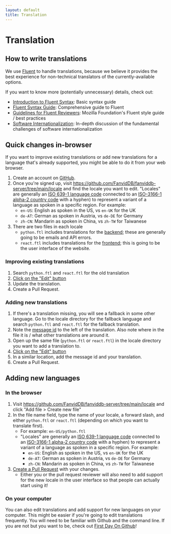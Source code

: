 ```yaml
---
layout: default
title: Translation
---
```


# Translation

## How to write translations

We use [Fluent](https://projectfluent.org/) to handle translations, because we believe it provides the best experience for non-technical translators of the currently-available options.

If you want to know more (potentially unnecessary) details, check out:

- [Introduction to Fluent Syntax](https://mozilla-l10n.github.io/localizer-documentation/tools/fluent/basic_syntax.html): Basic syntax guide
- [Fluent Syntax Guide](https://projectfluent.org/fluent/guide/): Comprehensive guide to Fluent
- [Guidelines for Fluent Reviewers](https://firefox-source-docs.mozilla.org/l10n/fluent/review.html): Mozilla Foundation's Fluent style guide / best practices
- [Software Internationalization](https://unicode-org.github.io/icu/userguide/icu/i18n.html): In-depth discussion of the fundamental challenges of software internationalization

## Quick changes in-browser

If you want to improve existing translations or add new translations for a language that's already supported, you might be able to do it from your web browser.

1. Create an account on [GitHub](https://github.com/).
2. Once you're signed up, visit <https://github.com/FanvidDB/fanviddb-server/tree/main/locale> and find the locale you want to edit. "Locales" are generally an [ISO 639-1 language code](https://en.wikipedia.org/wiki/List_of_ISO_639-1_codes) connected to an [ISO-3166-1 alpha-2 country code](https://en.wikipedia.org/wiki/ISO_3166-1_alpha-2#Current_codes) with a hyphen) to represent a variant of a language as spoken in a specific region. For example:
   - `en-US`: English as spoken in the US, vs `en-UK` for the UK
   - `de-AT`: German as spoken in Austria, vs `de-DE` for Germany
   - `zh-CN`: Mandarin as spoken in China, vs `zh-TW` for Taiwanese
3. There are two files in each locale
   - `python.ftl` includes translations for the [backend](/coding/backend.html); these are generally going to be emails and API errors.
   - `react.ftl` includes translations for the [frontend](/coding/frontend.html); this is going to be the user interface of the website.

### Improving existing translations

1. Search `python.ftl` and `react.ftl` for the old translation
2. [Click on the "Edit" button](https://docs.github.com/en/github/managing-files-in-a-repository/editing-files-in-another-users-repository)
3. Update the translation.
4. Create a Pull Request.

### Adding new translations

1. If there's a translation missing, you will see a fallback in some other language. Go to the locale directory for the fallback language and search `python.ftl` and `react.ftl` for the fallback translation.
2. Note the [message id](https://projectfluent.org/fluent/guide/hello.html) to the left of the translation. Also note where in the file it is / what other translations are around it.
3. Open up the same file (`python.ftl` or `react.ftl`) in the locale directory you want to add a translation to.
4. [Click on the "Edit" button](https://docs.github.com/en/github/managing-files-in-a-repository/editing-files-in-another-users-repository)
5. In a similar location, add the message id and your translation.
6. Create a Pull Request.

## Adding new languages

### In the browser

1. Visit <https://github.com/FanvidDB/fanviddb-server/tree/main/locale> and click "Add file > Create new file"
2. In the file name field, type the name of your locale, a forward slash, and either `python.ftl` or `react.ftl` (depending on which you want to translate first).
   - For example: `en-US/python.ftl`
   - "Locales" are generally an [ISO 639-1 language code](https://en.wikipedia.org/wiki/List_of_ISO_639-1_codes) connected to an [ISO-3166-1 alpha-2 country code](https://en.wikipedia.org/wiki/ISO_3166-1_alpha-2#Current_codes) with a hyphen) to represent a variant of a language as spoken in a specific region. For example:
     - `en-US`: English as spoken in the US, vs `en-UK` for the UK
     - `de-AT`: German as spoken in Austria, vs `de-DE` for Germany
     - `zh-CN`: Mandarin as spoken in China, vs `zh-TW` for Taiwanese
3. [Create a Pull Request](https://docs.github.com/en/github/managing-files-in-a-repository/editing-files-in-another-users-repository) with your changes.
   - Either you or the pull request reviewer will also need to add support for the new locale in the user interface so that people can actually start using it!

### On your computer

You can also edit translations and add support for new languages on your computer.
This might be easier if you're going to edit translations frequently.
You will need to be familiar with Github and the command line.
If you are not but you want to be, check out [First Day On Github](https://lab.github.com/githubtraining/first-day-on-github)!
